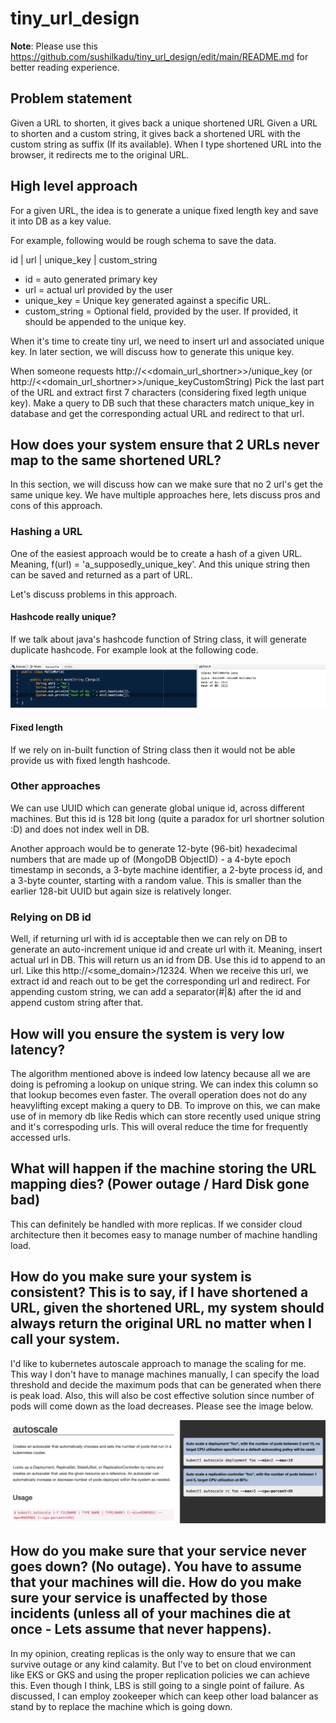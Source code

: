 # tiny_url_design

**Note**: Please use this https://github.com/sushilkadu/tiny_url_design/edit/main/README.md for better reading experience.

## Problem statement
Given a URL to shorten, it gives back a unique shortened URL
Given a URL to shorten and a custom string, it gives back a shortened URL with the custom string as suffix (If its available).
When I type shortened URL into the browser, it redirects me to the original URL.


## High level approach
For a given URL, the idea is to generate a unique fixed length key and save it into DB as a key value.

For example, following would be rough schema to save the data.

id | url | unique_key | custom_string

- id = auto generated primary key
- url = actual url provided by the user
- unique_key = Unique key generated against a specific URL.
- custom_string = Optional field, provided by the user. If provided, it should be appended to the unique key.

When it's time to create tiny url, we need to insert url and associated unique key. In later section, we will discuss how to generate this unique key.

When someone requests http://<<domain_url_shortner>>/unique_key (or http://<<domain_url_shortner>>/unique_keyCustomString)
Pick the last part of the URL and extract first 7 characters (considering fixed legth unique key). Make a query to DB such that these characters match unique_key 
in database and get the corresponding actual URL and redirect to that url.


## How does your system ensure that 2 URLs never map to the same shortened URL?
In this section, we will discuss how can we make sure that no 2 url's get the same unique key.
We have multiple approaches here, lets discuss pros and cons of this approach.

### Hashing a URL
One of the easiest approach would be to create a hash of a given URL. Meaning, f(url) = 'a_supposedly_unique_key'.
And this unique string then can be saved and returned as a part of URL.

Let's discuss problems in this approach.
#### Hashcode really unique?
If we talk about java's hashcode function of String class, it will generate duplicate hashcode.
For example look at the following code.

<img src="hashcode_collision.png">

#### Fixed length
If we rely on in-built function of String class then it would not be able provide us with fixed length hashcode.


### Other approaches
We can use UUID which can generate global unique id, across different machines. But this id is 128 bit long (quite a paradox for url shortner solution :D) and does not index well in DB.

Another approach would be to generate 12-byte (96-bit) hexadecimal numbers that are made up of (MongoDB ObjectID) -
a 4-byte epoch timestamp in seconds,
a 3-byte machine identifier,
a 2-byte process id, and
a 3-byte counter, starting with a random value.
This is smaller than the earlier 128-bit UUID but again size is relatively longer.

### Relying on DB id
Well, if returning url with id is acceptable then we can rely on DB to generate an auto-increment unique id and create url with it. Meaning, insert actual url in DB. This will return us an id from DB. Use this id to append to an url. Like this http://<some_domain>/12324.
When we receive this url, we extract id and reach out to be get the corresponding url and redirect.
For appending custom string, we can add a separator(#|&) after the id and append custom string after that.

## How will you ensure the system is very low latency?
The algorithm mentioned above is indeed low latency because all we are doing is pefroming a lookup on unique string. We can index this column so that lookup becomes even faster. The overall operation does not do any heavylifting except making a query to DB. To improve on this, we can make use of in memory db like Redis which can store recently used unique string and it's correspoding urls. This will overal reduce the time for frequently accessed urls.

## What will happen if the machine storing the URL mapping dies? (Power outage / Hard Disk gone bad)
This can definitely be handled with more replicas. If we consider cloud architecture then it becomes easy to manage number of machine handling load.

## How do you make sure your system is consistent? This is to say, if I have shortened a URL, given the shortened URL, my system should always return the original URL no matter when I call your system.
I'd like to kubernetes autoscale approach to manage the scaling for me. This way I don't have to manage machines manually, I can specify the load threshold and decide the maximum pods that can be generated when there is peak load. Also, this will also be cost effective solution since number of pods will come down as the load decreases.
Please see the image below.

<img src="k8s_autoscale.png">

## How do you make sure that your service never goes down? (No outage). You have to assume that your machines will die. How do you make sure your service is unaffected by those incidents (unless all of your machines die at once - Lets assume that never happens).
In my opinion, creating replicas is the only way to ensure that we can survive outage or any kind calamity. But I've to bet on cloud environment like EKS or GKS and using the proper replication policies we can achieve this.
Even though I think, LBS is still going to a single point of failure. As discussed, I can employ zookeeper which can keep other load balancer as stand by to replace the machine which is going down.


